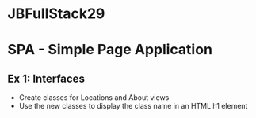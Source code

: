 # JBFullStack29

# SPA - Simple Page Application

## Ex 1: Interfaces

- Create classes for Locations and About views
- Use the new classes to display the class name in an HTML h1 element
